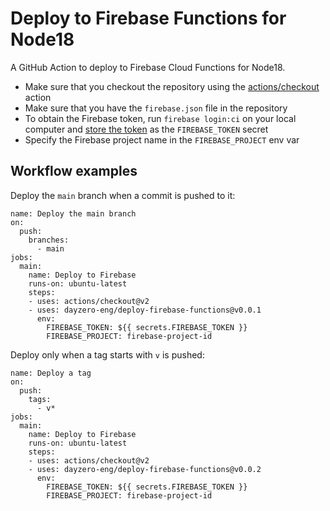 # Deploy to Firebase Functions for Node18

A GitHub Action to deploy to Firebase Cloud Functions for Node18.

- Make sure that you checkout the repository using the [actions/checkout](https://github.com/actions/checkout) action
- Make sure that you have the `firebase.json` file in the repository
- To obtain the Firebase token, run `firebase login:ci` on your local computer and [store the token](https://docs.github.com/en/actions/reference/encrypted-secrets#creating-encrypted-secrets-for-a-repository) as the `FIREBASE_TOKEN` secret
- Specify the Firebase project name in the `FIREBASE_PROJECT` env var

## Workflow examples

Deploy the `main` branch when a commit is pushed to it:

```
name: Deploy the main branch
on:
  push:
    branches:
      - main
jobs:
  main:
    name: Deploy to Firebase
    runs-on: ubuntu-latest
    steps:
    - uses: actions/checkout@v2
    - uses: dayzero-eng/deploy-firebase-functions@v0.0.1
      env:
        FIREBASE_TOKEN: ${{ secrets.FIREBASE_TOKEN }}
        FIREBASE_PROJECT: firebase-project-id
```

Deploy only when a tag starts with `v` is pushed:

```
name: Deploy a tag
on:
  push:
    tags:
      - v*
jobs:
  main:
    name: Deploy to Firebase
    runs-on: ubuntu-latest
    steps:
    - uses: actions/checkout@v2
    - uses: dayzero-eng/deploy-firebase-functions@v0.0.2
      env:
        FIREBASE_TOKEN: ${{ secrets.FIREBASE_TOKEN }}
        FIREBASE_PROJECT: firebase-project-id
```
